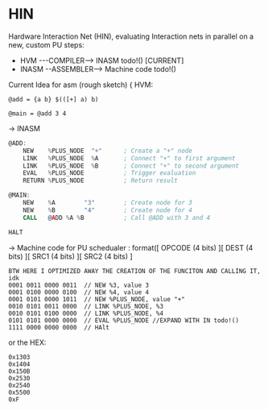 # HIN
Hardware Interaction Net (HIN), evaluating Interaction nets in parallel on a new, custom PU
steps:
- HVM ---COMPILER--> INASM todo!() [CURRENT]
- INASM --ASSEMBLER--> Machine code todo!()

Current Idea for asm (rough sketch) {
HVM:
```
@add = {a b} $(([+] a) b)

@main = @add 3 4
```
->
INASM
```asm
@ADD:
    NEW    %PLUS_NODE  "+"      ; Create a "+" node
    LINK   %PLUS_NODE  %A       ; Connect "+" to first argument
    LINK   %PLUS_NODE  %B       ; Connect "+" to second argument
    EVAL   %PLUS_NODE           ; Trigger evaluation
    RETURN %PLUS_NODE           ; Return result

@MAIN:
    NEW    %A        "3"        ; Create node for 3
    NEW    %B        "4"        ; Create node for 4
    CALL   @ADD %A %B           ; Call @ADD with 3 and 4

HALT
```
-> Machine code for PU schedualer : format([ OPCODE (4 bits) ][ DEST (4 bits) ][ SRC1 (4 bits) ][ SRC2 (4 bits) ]
```
BTW HERE I OPTIMIZED AWAY THE CREATION OF THE FUNCITON AND CALLING IT, idk
0001 0011 0000 0011  // NEW %3, value 3
0001 0100 0000 0100  // NEW %4, value 4
0001 0101 0000 1011  // NEW %PLUS_NODE, value "+"
0010 0101 0011 0000  // LINK %PLUS_NODE, %3
0010 0101 0100 0000  // LINK %PLUS_NODE, %4
0101 0101 0000 0000  // EVAL %PLUS_NODE //EXPAND WITH IN todo!()
1111 0000 0000 0000  // HAlt
``` 
or the HEX:
```
0x1303
0x1404
0x150B
0x2530
0x2540
0x5500
0xF
```
